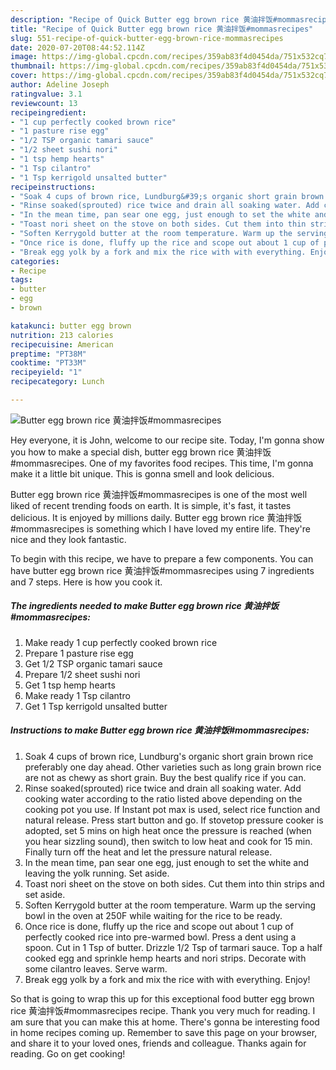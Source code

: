 ```yaml
---
description: "Recipe of Quick Butter egg brown rice 黄油拌饭#mommasrecipes"
title: "Recipe of Quick Butter egg brown rice 黄油拌饭#mommasrecipes"
slug: 551-recipe-of-quick-butter-egg-brown-rice-mommasrecipes
date: 2020-07-20T08:44:52.114Z
image: https://img-global.cpcdn.com/recipes/359ab83f4d0454da/751x532cq70/butter-egg-brown-rice-黄油拌饭mommasrecipes-recipe-main-photo.jpg
thumbnail: https://img-global.cpcdn.com/recipes/359ab83f4d0454da/751x532cq70/butter-egg-brown-rice-黄油拌饭mommasrecipes-recipe-main-photo.jpg
cover: https://img-global.cpcdn.com/recipes/359ab83f4d0454da/751x532cq70/butter-egg-brown-rice-黄油拌饭mommasrecipes-recipe-main-photo.jpg
author: Adeline Joseph
ratingvalue: 3.1
reviewcount: 13
recipeingredient:
- "1 cup perfectly cooked brown rice"
- "1 pasture rise egg"
- "1/2 TSP organic tamari sauce"
- "1/2 sheet sushi nori"
- "1 tsp hemp hearts"
- "1 Tsp cilantro"
- "1 Tsp kerrigold unsalted butter"
recipeinstructions:
- "Soak 4 cups of brown rice, Lundburg&#39;s organic short grain brown rice preferably one day ahead. Other varieties such as long grain brown rice are not as chewy as short grain. Buy the best qualify rice if you can."
- "Rinse soaked(sprouted) rice twice and drain all soaking water. Add cooking water according to the ratio listed above depending on the cooking pot you use. If Instant pot max is used, select rice function and natural release. Press start button and go. If stovetop pressure cooker is adopted, set 5 mins on high heat once the pressure is reached (when you hear sizzling sound), then switch to low heat and cook for 15 min. Finally turn off the heat and let the pressure natural release."
- "In the mean time, pan sear one egg, just enough to set the white and leaving the yolk running. Set aside."
- "Toast nori sheet on the stove on both sides. Cut them into thin strips and set aside."
- "Soften Kerrygold butter at the room temperature. Warm up the serving bowl in the oven at 250F while waiting for the rice to be ready."
- "Once rice is done, fluffy up the rice and scope out about 1 cup of perfectly cooked rice into pre-warmed bowl. Press a dent using a spoon. Cut in 1 Tsp of butter. Drizzle 1/2 Tsp of tarmari sauce. Top a half cooked egg and sprinkle hemp hearts and nori strips. Decorate with some cilantro leaves. Serve warm."
- "Break egg yolk by a fork and mix the rice with with everything. Enjoy!"
categories:
- Recipe
tags:
- butter
- egg
- brown

katakunci: butter egg brown 
nutrition: 213 calories
recipecuisine: American
preptime: "PT38M"
cooktime: "PT33M"
recipeyield: "1"
recipecategory: Lunch

---
```



![Butter egg brown rice 黄油拌饭#mommasrecipes](https://img-global.cpcdn.com/recipes/359ab83f4d0454da/751x532cq70/butter-egg-brown-rice-黄油拌饭mommasrecipes-recipe-main-photo.jpg)

Hey everyone, it is John, welcome to our recipe site. Today, I'm gonna show you how to make a special dish, butter egg brown rice 黄油拌饭#mommasrecipes. One of my favorites food recipes. This time, I'm gonna make it a little bit unique. This is gonna smell and look delicious.

Butter egg brown rice 黄油拌饭#mommasrecipes is one of the most well liked of recent trending foods on earth. It is simple, it's fast, it tastes delicious. It is enjoyed by millions daily. Butter egg brown rice 黄油拌饭#mommasrecipes is something which I have loved my entire life. They're nice and they look fantastic.




To begin with this recipe, we have to prepare a few components. You can have butter egg brown rice 黄油拌饭#mommasrecipes using 7 ingredients and 7 steps. Here is how you cook it.

<!--inarticleads1-->

##### The ingredients needed to make Butter egg brown rice 黄油拌饭#mommasrecipes:

1. Make ready 1 cup perfectly cooked brown rice
1. Prepare 1 pasture rise egg
1. Get 1/2 TSP organic tamari sauce
1. Prepare 1/2 sheet sushi nori
1. Get 1 tsp hemp hearts
1. Make ready 1 Tsp cilantro
1. Get 1 Tsp kerrigold unsalted butter




<!--inarticleads2-->

##### Instructions to make Butter egg brown rice 黄油拌饭#mommasrecipes:

1. Soak 4 cups of brown rice, Lundburg&#39;s organic short grain brown rice preferably one day ahead. Other varieties such as long grain brown rice are not as chewy as short grain. Buy the best qualify rice if you can.
1. Rinse soaked(sprouted) rice twice and drain all soaking water. Add cooking water according to the ratio listed above depending on the cooking pot you use. If Instant pot max is used, select rice function and natural release. Press start button and go. If stovetop pressure cooker is adopted, set 5 mins on high heat once the pressure is reached (when you hear sizzling sound), then switch to low heat and cook for 15 min. Finally turn off the heat and let the pressure natural release.
1. In the mean time, pan sear one egg, just enough to set the white and leaving the yolk running. Set aside.
1. Toast nori sheet on the stove on both sides. Cut them into thin strips and set aside.
1. Soften Kerrygold butter at the room temperature. Warm up the serving bowl in the oven at 250F while waiting for the rice to be ready.
1. Once rice is done, fluffy up the rice and scope out about 1 cup of perfectly cooked rice into pre-warmed bowl. Press a dent using a spoon. Cut in 1 Tsp of butter. Drizzle 1/2 Tsp of tarmari sauce. Top a half cooked egg and sprinkle hemp hearts and nori strips. Decorate with some cilantro leaves. Serve warm.
1. Break egg yolk by a fork and mix the rice with with everything. Enjoy!




So that is going to wrap this up for this exceptional food butter egg brown rice 黄油拌饭#mommasrecipes recipe. Thank you very much for reading. I am sure that you can make this at home. There's gonna be interesting food in home recipes coming up. Remember to save this page on your browser, and share it to your loved ones, friends and colleague. Thanks again for reading. Go on get cooking!
